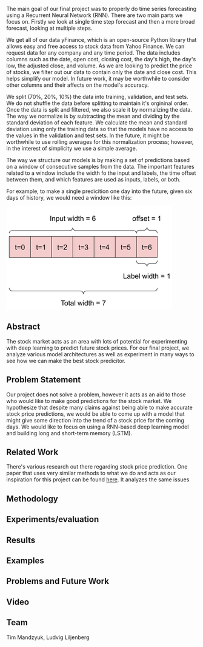 The main goal of our final project was to properly do time series forecasting using a Recurrent Neural Network (RNN). There are two main parts we focus on. Firstly we  look at single time step forecast and then a more broad forecast, looking at multiple steps. 

We get all of our data yFinance, which is an open-source Python library that allows easy and free access to stock data from Yahoo Finance. We can request data for any company and any time period. The data includes columns such as the date, open cost, closing cost, the day's high, the day's low, the adjusted close, and volume. As we are looking to predict the price of stocks, we filter out our data to contain only the date and close cost. This helps simplify our model. In future work, it may be worthwhile to consider other columns and their affects on the model's accuracy.

We split (70%, 20%, 10%) the data into training, validation, and test sets. We do not shuffle the data before splitting to maintain it's orgininal order. Once the data is split and filtered, we also scale it by normalizing the data. The way we normalize is by subtracting the mean and dividing by the standard deviation of each feature. We calculate the mean and standard deviation using only the training data so that the models have no access to the values in the validation and test sets. In the future, it might be worthwhile to use rolling averages for this normalization process; however, in the interest of simplicity we use a simple average.

The way we structure our models is by making a set of predictions based on a window of consecutive samples from the data. The important features related to a window include the width fo the input and labels, the time offset between them, and which features are used as inputs, labels, or both.

For example, to make a single predicition one day into the future, given six days of history, we would need a window like this:

![image](https://github.com/timmandz/timmandz.github.io/blob/main/raw_window_1d.png)

## Abstract

The stock market acts as an area with lots of potential for experimenting with deep learning to predict future stock prices. For our final project, we analyze various model architectures as well as experiment in many ways to see how we can make the best stock predicitor.

## Problem Statement

Our project does not solve a problem, however it acts as an aid to those who would like to make good predictions for the stock market. We hypothesize that despite many claims against being able to make accurate stock price predictions, we would be able to come up with a model that might give some direction into the trend of a stock price for the coming days. We would like to focus on using a RNN-based deep learning model and building long and short-term memory (LSTM).

## Related Work

There's various research out there regarding stock price prediction. One paper that uses very similar methods to what we do and acts as our inspiration for this project can be found [here](https://arxiv.org/ftp/arxiv/papers/2009/2009.10819.pdf). It analyzes the same issues

## Methodology



## Experiments/evaluation

## Results

## Examples

## Problems and Future Work

## Video

## Team

Tim Mandzyuk, Ludvig Liljenberg
